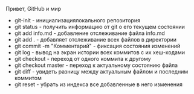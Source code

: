 Привет, GitHub и мир
* git-init - инициализациялокального репозитория
* git status - получить информацию от git о его текущем состоянии
* git add info.md - добавление отслеживание файла info.md
* git add . - добавляет отслеживание всех файлов в директории
* git commit -m "Комментарий" - фиксация состояния изменений
* git log - вывод на экран истории всех коммитов с их хеш-кодами
* git checkout - переход от одного коммита к другому
* git checkout master - переход к актуальному состоянию файла
* git diff - увидеть разницу между актуальным файлом и последним коммитом
* git reset - убрать из индекса все добавленные в него изменения
